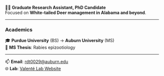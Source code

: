 🔬🦌 **Graduate Research Assistant, PhD Candidate**  
Focused on **White-tailed Deer management in Alabama and beyond**.  

---

### Academics  
🎓 **Purdue University** (BS) → **Auburn University** (MS)  
🦠 **MS Thesis**: Rabies epizootiology  

---

📫 **Email**: [rdt0029@auburn.edu](mailto:rdt0029@auburn.edu)  
🌐 **Lab**: [Valenté Lab Website](https://valentelab.auburn.edu/)  




